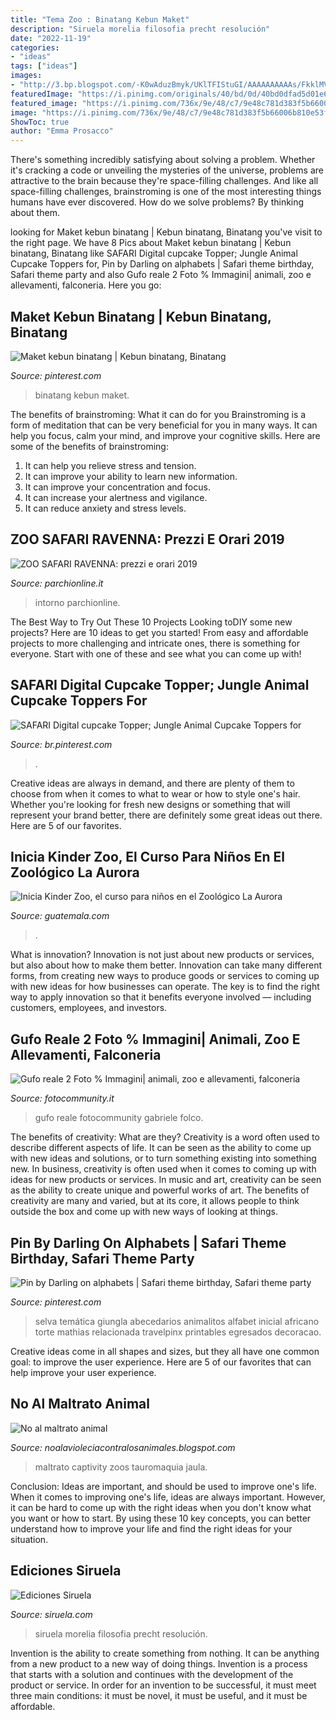 ```yaml
---
title: "Tema Zoo : Binatang Kebun Maket"
description: "Siruela morelia filosofia precht resolución"
date: "2022-11-19"
categories:
- "ideas"
tags: ["ideas"]
images:
- "http://3.bp.blogspot.com/-K0wAduzBmyk/UKlTFIStuGI/AAAAAAAAAAs/FkklMVAU2V8/s1600/Jaula+ZOO.png"
featuredImage: "https://i.pinimg.com/originals/40/bd/0d/40bd0dfad5d01e66ae5c3465a8212a65.png"
featured_image: "https://i.pinimg.com/736x/9e/48/c7/9e48c781d383f5b66006b810e53fed72.jpg"
image: "https://i.pinimg.com/736x/9e/48/c7/9e48c781d383f5b66006b810e53fed72.jpg"
ShowToc: true
author: "Emma Prosacco"
---
```



There's something incredibly satisfying about solving a problem. Whether it's cracking a code or unveiling the mysteries of the universe, problems are attractive to the brain because they're space-filling challenges. And like all space-filling challenges, brainstroming is one of the most interesting things humans have ever discovered. How do we solve problems? By thinking about them.

	

		
looking for Maket kebun binatang | Kebun binatang, Binatang you've visit to the right page. We have 8 Pics about Maket kebun binatang | Kebun binatang, Binatang like SAFARI Digital cupcake Topper; Jungle Animal Cupcake Toppers for, Pin by Darling on alphabets | Safari theme birthday, Safari theme party and also Gufo reale 2 Foto % Immagini| animali, zoo e allevamenti, falconeria. Here you go:
		
    
## Maket Kebun Binatang | Kebun Binatang, Binatang

<img loading=lazy src="https://i.pinimg.com/736x/9e/48/c7/9e48c781d383f5b66006b810e53fed72.jpg" onerror="this.onerror=null;this.src='https://tse4.mm.bing.net/th?id=OIP.h9yHhUmDhg9mhRVF37bp7AHaFi&amp;pid=15.1';" alt="Maket kebun binatang | Kebun binatang, Binatang">

_Source: pinterest.com_

>binatang kebun maket. 

	

The benefits of brainstroming: What it can do for you
Brainstroming is a form of meditation that can be very beneficial for you in many ways. It can help you focus, calm your mind, and improve your cognitive skills. Here are some of the benefits of brainstroming: 
1. It can help you relieve stress and tension.
2. It can improve your ability to learn new information.
3. It can improve your concentration and focus. 
4. It can increase your alertness and vigilance. 
5. It can reduce anxiety and stress levels.

    
## ZOO SAFARI RAVENNA: Prezzi E Orari 2019

<img loading=lazy src="https://www.parchionline.it/parchionline_images/zoo-safari-ravenna-images/zoo-safari-ravenna-giraffe.jpg" onerror="this.onerror=null;this.src='https://tse1.mm.bing.net/th?id=OIP.dkvuFOPl2M-nLYxqhJYHmQHaEK&amp;pid=15.1';" alt="ZOO SAFARI RAVENNA: prezzi e orari 2019">

_Source: parchionline.it_

>intorno parchionline. 

	

The Best Way to Try Out These 10 Projects
Looking toDIY some new projects? Here are 10 ideas to get you started! From easy and affordable projects to more challenging and intricate ones, there is something for everyone. Start with one of these and see what you can come up with!

    
## SAFARI Digital Cupcake Topper; Jungle Animal Cupcake Toppers For

<img loading=lazy src="https://i.pinimg.com/736x/6d/57/c4/6d57c40203be45639a0f229e8d13bdb1.jpg" onerror="this.onerror=null;this.src='https://tse4.mm.bing.net/th?id=OIP.aOCYtmyk-RKhow6DTSSS2gHaJ2&amp;pid=15.1';" alt="SAFARI Digital cupcake Topper; Jungle Animal Cupcake Toppers for">

_Source: br.pinterest.com_

>. 

	

Creative ideas are always in demand, and there are plenty of them to choose from when it comes to what to wear or how to style one's hair. Whether you're looking for fresh new designs or something that will represent your brand better, there are definitely some great ideas out there. Here are 5 of our favorites.

    
## Inicia Kinder Zoo, El Curso Para Niños En El Zoológico La Aurora

<img loading=lazy src="https://www.guatemala.com/fotos/201607/Zooolo-885x500.jpg" onerror="this.onerror=null;this.src='https://tse3.mm.bing.net/th?id=OIP.FVf5ln0iL7rHFnlSiMP1tgHaEL&amp;pid=15.1';" alt="Inicia Kinder Zoo, el curso para niños en el Zoológico La Aurora">

_Source: guatemala.com_

>. 

	

What is innovation?
Innovation is not just about new products or services, but also about how to make them better. Innovation can take many different forms, from creating new ways to produce goods or services to coming up with new ideas for how businesses can operate. The key is to find the right way to apply innovation so that it benefits everyone involved ― including customers, employees, and investors.

    
## Gufo Reale 2 Foto % Immagini| Animali, Zoo E Allevamenti, Falconeria

<img loading=lazy src="https://img.fotocommunity.com/gufo-reale-2-863be21d-b6b4-4b0f-af29-1a60f154d947.jpg?width=1000" onerror="this.onerror=null;this.src='https://tse1.mm.bing.net/th?id=OIP.KLATVXOccrM2xihkYPAFFgHaFL&amp;pid=15.1';" alt="Gufo reale 2 Foto % Immagini| animali, zoo e allevamenti, falconeria">

_Source: fotocommunity.it_

>gufo reale fotocommunity gabriele folco. 

	

The benefits of creativity: What are they?
Creativity is a word often used to describe different aspects of life. It can be seen as the ability to come up with new ideas and solutions, or to turn something existing into something new. In business, creativity is often used when it comes to coming up with ideas for new products or services. In music and art, creativity can be seen as the ability to create unique and powerful works of art. The benefits of creativity are many and varied, but at its core, it allows people to think outside the box and come up with new ways of looking at things.

    
## Pin By Darling On Alphabets | Safari Theme Birthday, Safari Theme Party

<img loading=lazy src="https://i.pinimg.com/originals/40/bd/0d/40bd0dfad5d01e66ae5c3465a8212a65.png" onerror="this.onerror=null;this.src='https://tse3.mm.bing.net/th?id=OIP.WBE5J_UYRtvaN9lG-IhvmgHaRt&amp;pid=15.1';" alt="Pin by Darling on alphabets | Safari theme birthday, Safari theme party">

_Source: pinterest.com_

>selva temática giungla abecedarios animalitos alfabet inicial africano torte mathias relacionada travelpinx printables egresados decoracao. 

	

Creative ideas come in all shapes and sizes, but they all have one common goal: to improve the user experience. Here are 5 of our favorites that can help improve your user experience.

    
## No Al Maltrato Animal

<img loading=lazy src="http://3.bp.blogspot.com/-K0wAduzBmyk/UKlTFIStuGI/AAAAAAAAAAs/FkklMVAU2V8/s1600/Jaula+ZOO.png" onerror="this.onerror=null;this.src='https://tse3.mm.bing.net/th?id=OIP.LBd_zv5oK97ZDK2xomxVNwHaEZ&amp;pid=15.1';" alt="No al maltrato animal">

_Source: noalavioleciacontralosanimales.blogspot.com_

>maltrato captivity zoos tauromaquia jaula. 

	

Conclusion: Ideas are important, and should be used to improve one's life.
When it comes to improving one's life, ideas are always important. However, it can be hard to come up with the right ideas when you don't know what you want or how to start. By using these 10 key concepts, you can better understand how to improve your life and find the right ideas for your situation.

    
## Ediciones Siruela

<img loading=lazy src="https://www.siruela.com/libros/alta/9788415723929_L38_04_x.jpg" onerror="this.onerror=null;this.src='https://tse1.mm.bing.net/th?id=OIP.Wk1rK0x_UQoqZE7TMLKN_QHaLl&amp;pid=15.1';" alt="Ediciones Siruela">

_Source: siruela.com_

>siruela morelia filosofia precht resolución. 

	

Invention is the ability to create something from nothing. It can be anything from a new product to a new way of doing things. Invention is a process that starts with a solution and continues with the development of the product or service. In order for an invention to be successful, it must meet three main conditions: it must be novel, it must be useful, and it must be affordable.

